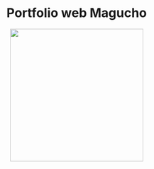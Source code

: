 <html>
  <div align=center>
    <h1 align= center>Portfolio web Magucho</h1>
    <a href="https://magucho.github.io/portafolioWebMagucho6.github.io/" align=center>
      <img src="https://marcago.com/wp-content/uploads/2022/03/portafolio-creativo-768x467-1.jpg" width=300>
    </a>
    
  </div>
</html>
